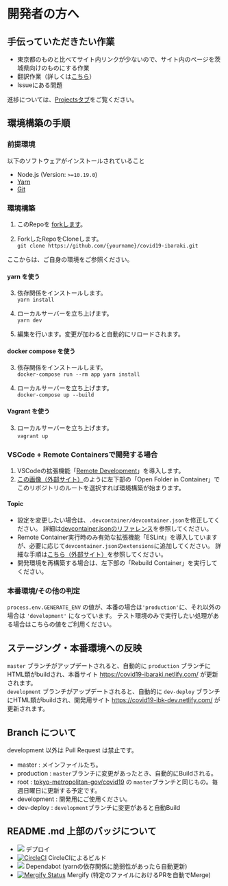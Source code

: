 # 開発者の方へ

## 手伝っていただきたい作業
 - 東京都のものと比べてサイト内リンクが少ないので、サイト内のページを茨城県向けのものにする作業
 - 翻訳作業（詳しくは[こちら](./TRANSLATION.md)）
 - Issueにある問題

進捗については、[Projectsタブ](https://github.com/a01sa01to/covid19-ibaraki/projects/2)をご覧ください。

## 環境構築の手順

### 前提環境
以下のソフトウェアがインストールされていること
- Node.js (Version: `>=10.19.0`)
- [Yarn](https://classic.yarnpkg.com/ja/)
- [Git](https://git-scm.com/)

### 環境構築
1. このRepoを [forkします](https://github.com/a01sa01to/covid19-ibaraki/fork)。

2. ForkしたRepoをCloneします。<br>
   `git clone https://github.com/{yourname}/covid19-ibaraki.git`

ここからは、ご自身の環境をご参照ください。

#### yarn を使う
3. 依存関係をインストールします。<br>
   `yarn install`

4. ローカルサーバーを立ち上げます。<br>
   `yarn dev`

5. 編集を行います。変更が加わると自動的にリロードされます。

#### docker compose を使う
3. 依存関係をインストールします。<br>
   `docker-compose run --rm app yarn install`

4. ローカルサーバーを立ち上げます。<br>
   `docker-compose up --build`

#### Vagrant を使う

3. ローカルサーバーを立ち上げます。<br>
   `vagrant up`


### VSCode + Remote Containersで開発する場合

1. VSCodeの拡張機能「[Remote Development](https://marketplace.visualstudio.com/items?itemName=ms-vscode-remote.vscode-remote-extensionpack)」を導入します。
2. [この画像（外部サイト）](https://code.visualstudio.com/docs/remote/containers#_quick-start-try-a-dev-container)のように左下部の「Open Folder in Container」でこのリポジトリのルートを選択すれば環境構築が始まります。

#### Topic
- 設定を変更したい場合は、`.devcontainer/devcontainer.json`を修正してください。
詳細は[devcontainer.jsonのリファレンス](https://code.visualstudio.com/docs/remote/containers#_devcontainerjson-reference)を参照してください。
- Remote Container実行時のみ有効な拡張機能「ESLint」を導入していますが、必要に応じて`devcontainer.json`の`extensions`に追加してください。
詳細な手順は[こちら（外部サイト）](https://code.visualstudio.com/docs/remote/containers#_managing-extensions)を参照してください。
- 開発環境を再構築する場合は、左下部の「Rebuild Container」を実行してください。

### 本番環境/その他の判定

`process.env.GENERATE_ENV` の値が、本番の場合は`'production'`に、それ以外の場合は `'development'` になっています。
テスト環境のみで実行したい処理がある場合はこちらの値をご利用ください。

## ステージング・本番環境への反映

`master` ブランチがアップデートされると、自動的に `production` ブランチにHTML類がbuildされ、本番サイト https://covid19-ibaraki.netlify.com/ が更新されます。<br>
`development` ブランチがアップデートされると、自動的に `dev-deploy` ブランチにHTML類がbuildされ、開発用サイト https://covid19-ibk-dev.netlify.com/ が更新されます。

## Branch について
development 以外は Pull Request は禁止です。

 - master : メインファイルたち。
 - production : `master`ブランチに変更があったとき、自動的にBuildされる。
 - root : [tokyo-metropolitan-gov/covid19](https://github.com/tokyo-metropolitan-gov/covid19) の `master`ブランチと同じもの。毎週日曜日に更新する予定です。
 - development : 開発用にご使用ください。
 - dev-deploy : `development`ブランチに変更があると自動Build

## README .md 上部のバッジについて
 - ![](https://github.com/a01sa01to/covid19-ibaraki/workflows/production%20deploy/badge.svg) デプロイ
 - [![CircleCI](https://circleci.com/gh/a01sa01to/covid19-ibaraki.svg?style=svg)](https://circleci.com/gh/a01sa01to/covid19-ibaraki) CircleCIによるビルド
 - ![](https://flat.badgen.net/dependabot/a01sa01to/covid19-ibaraki?icon=dependabot) Dependabot (yarnの依存関係に脆弱性があったら自動更新)
 - [![Mergify Status](https://img.shields.io/endpoint.svg?url=https://gh.mergify.io/badges/a01sa01to/covid19-ibaraki&style=flat)](https://mergify.io) Mergify (特定のファイルにおけるPRを自動でMerge)